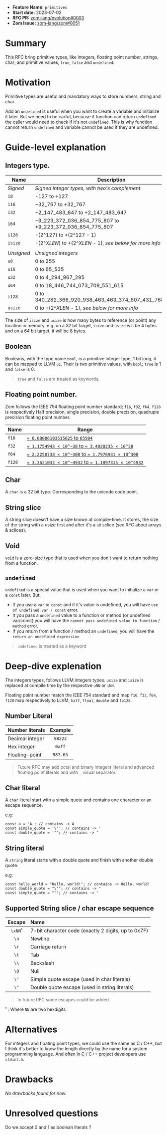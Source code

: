 - **Feature Name:** `primitives`
- **Start date:** 2023-07-02
- **RFC PR:** [zom-lang/evolution#0003](https://github.com/zom-lang/evolution/pull/0003)
- **Zom Issue:** [zom-lang/zom#0051](https://github.com/zom-lang/zom/issues/0051)

# Summary
[summary]: #summary

This RFC bring primitive types, like integers, floating point number, strings, char;
and primitive values, `true`, `false` and `undefined`.

# Motivation
[motivation]: #motivation

Primitive types are useful and mandatory ways to store numbers, string and char.

Add an `undefined` is useful when you want to create a variable and initialize it later.
But we need to be carful, because if function can return `undefined` the caller would need
to check if it's not `undefined`. This is why function cannot return `undefined` and variable
cannot be used if they are undefined.

# Guide-level explanation
[guide-level-explanation]: #guide-level-explanation

## Integers type.

|   Name   |                        Description                       |
| -------- | -------------------------------------------------------- |
| *Signed* | *Signed integer types, with two's complement.*           |
|  `i8`    | -127 to +127                                             |
|  `i16`   | −32_767 to +32_767                                       |
|  `i32`   | −2_147_483_647 to +2_147_483_647                         |
|  `i64`   | −9_223_372_036_854_775_807 to +9_223_372_036_854_775_807 |
|  `i128`  | -(2^127) to +(2^127 - 1)                                 |
|  `isize` | -(2^*XLEN*) to +(2^*XLEN* - 1), *see below for more info*|
|          |                                                          |
|*Unsigned*| *Unsigned integers*                                      |
|  `u8`    | 0 to 255                                                 |
|  `u16`   | 0 to 65_535                                              |
|  `u32`   | 0 to 4_294_967_295                                       |
|  `u64`   | 0 to 18_446_744_073_709_551_615                          |
|  `i128`  | 0 to 340_282_366_920_938_463_463_374_607_431_768_211_455 |
|  `usize` | 0 to +(2^*XLEN* - 1), *see below for more info*          |

The size of `isize` and `usize` is how many bytes to reference (or point) any location
in memory. e.g: on a 32 bit target, `isize` and `usize` will be 4 bytes and on a 64 bit
target, it will be 8 bytes.

## Boolean

Booleans, with the type name `bool`, is a primitive integer type, 1 bit long, it can be
mapped to LLVM `u1`. Their is two primitive values, with `bool`; `true` is 1 and `false`
is 0.

> `true` and `false` are treated as keywords.

## Floating point number.

Zom follows the IEEE 754 floating point number standard; `f16`, `f32`, `f64`, `f128` is
respectively Half precision, single precision, double precision,
quadruple precision floating point number.

|  Name |                             Range                             |
| ----- | ------------------------------------------------------------- |
| `f16` | [`≈ 0.00006103515625` to `65504`][f16-w]                      |
| `f32` | [`≈ 1.1754943 × 10^−38` to `≈ 3.4028235 × 10^38`][f32-w]      |
| `f64` | [`≈ 2.2250738 × 10^−308` to `≈ 1.7976931 × 10^308`][f64-w]    |
| `f128`| [`≈ 3.3621032 × 10^−4932` to `≈ 1.1897315 × 10^4932`][f128-w] |

[f16-w]: https://en.wikipedia.org/wiki/Half-precision_floating-point_format
[f32-w]: https://en.wikipedia.org/wiki/Single-precision_floating-point_format
[f64-w]: https://en.wikipedia.org/wiki/Double-precision_floating-point_format
[f128-w]: https://en.wikipedia.org/wiki/Quadruple-precision_floating-point_format

## Char

A `char` is a 32 bit type. Corresponding to the unicode code point.

## String slice

A string slice doesn't have a size known at compile-time. It stores, the size of the
string with a usize first and after it's a `u8` sclice (see RFC about arrays & sclices).

## Void

`void` is a zero-size type that is used when you don't want to return nothing from
a function.

## `undefined`

`undefined` is a special value that is used when you want to initialize a `var` or
a `const` later. But:
- If you use a `var` or `const` and if it's value is undefined, you will have `use
  of undefined var / const` error.
- It you pass a `undefined` value to a function or method (or undefined var/const)
  you will have the `cannot pass undefined value to function` / `method` error.
- If you return from a function / method an `undefined`, you will have the `return
  an undefined expression`

> `undefined` is treated as a keyword

# Deep-dive explenation
[deep-dive-explenation]: #deep-dive-explenation

The integers types, follows LLVM integers types. `usize` and `isize` is replaced at
compile time by the respective `uNN` or `iNN`.

Floating point number match the IEEE 754 standard and map `f16`, `f32`, `f64`, `f128`
map respectively to LLVM, `half`, `float`, `double` and `fp128`.

## Number Literal

| Number literals | Example |
| :-------------- | :-----: |
| Decimal integer | `98222` |
| Hex integer     | `0xff`  |
| Floating-point  | `987.65`|
> Future RFC may add octal and binary integers literal and advanced floating point
> literals and with `_` visual separator.

## Char literal

A `char` literal start with a simple quote and contains one character or an escape
sequence.

e.g:
```zom
const a = 'A'; // contains -> A
const simple_quote = '\''; // contains -> '
const double_quote = '"'; // contains -> "
```

## String literal

A `string` literal starts with a double quote and finish with another double quote.

e.g:
```zom
const hello_world = "Hello, world!"; // contains -> Hello, world!
const double_quote = "\""; // contains -> "
const simple_quote = "'"; // contains -> '
```

## Supported String slice / char escape sequence

| Escape |                         Name                        |
| :----: | :-------------------------------------------------- |
|`\xNN`¹ | 7-bit character code (exactly 2 digits, up to 0x7F) |
|  `\n`	 | Newline                                             |
|  `\r`  | Carriage return                                     |
|  `\t`  | Tab                                                 |
|  `\\`  | Backslash                                           |
|  `\0`	 | Null                                                |
|  `\'`  | Simple quote escape (used in char literals)         |
|  `\"`  | Double quote escape (used in string literals)       |
> In future RFC some escapes could be added.

¹ : Where `NN` are two hexdigits

# Alternatives
[alternatives]: #alternatives

For integers and floating point types, we could use the same as C / C++, but I think
it's better to know the length directly by the name for a system programming language.
And often in C / C++ project developers use `stdint.h`.

# Drawbacks
[drawbacks]: #drawbacks

*No drawbacks found for now.*

# Unresolved questions
[unresolved-questions]: #unresolved-questions

Do we accept 0 and 1 as boolean literals ?
